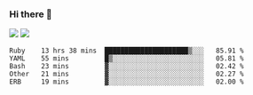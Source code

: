 ### Hi there 👋

<!--
**sasharevzin/sasharevzin** is a ✨ _special_ ✨ repository because its `README.md` (this file) appears on your GitHub profile.

Here are some ideas to get you started:

- 🔭 I’m currently working on ...
- 🌱 I’m currently learning ...
- 👯 I’m looking to collaborate on ...
- 🤔 I’m looking for help with ...
- 💬 Ask me about ...
- 📫 How to reach me: ...
- 😄 Pronouns: ...
- ⚡ Fun fact: ...
-->

![](https://yusufozturk.vercel.app/api?username=sasharevzin&hide_title=true&include_all_commits=true&count_private=true&show_icons=true) ![](https://yusufozturk.vercel.app/api/top-langs/?username=sasharevzin&layout=compact&langs_count=10&hide=apacheconf,coffeescript)

<!--START_SECTION:waka-->
```text
Ruby    13 hrs 38 mins  █████████████████████▒░░░   85.91 % 
YAML    55 mins         █▒░░░░░░░░░░░░░░░░░░░░░░░   05.81 % 
Bash    23 mins         ▓░░░░░░░░░░░░░░░░░░░░░░░░   02.42 % 
Other   21 mins         ▓░░░░░░░░░░░░░░░░░░░░░░░░   02.27 % 
ERB     19 mins         ▓░░░░░░░░░░░░░░░░░░░░░░░░   02.00 % 
```
<!--END_SECTION:waka-->
